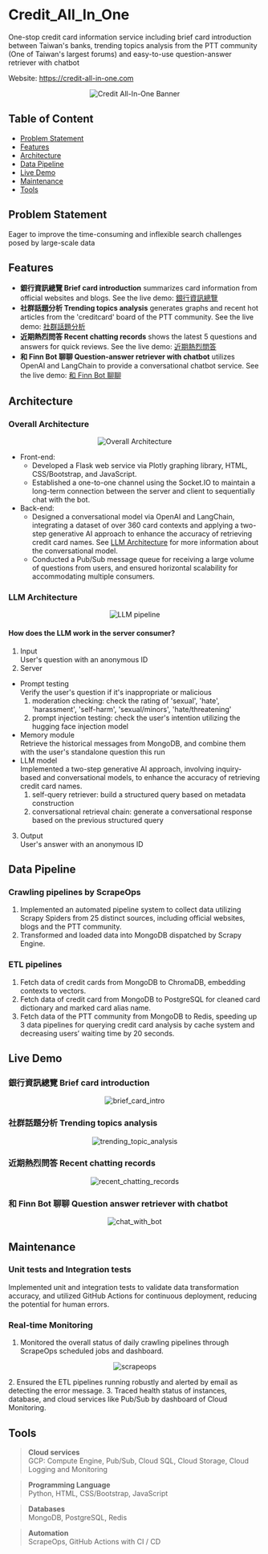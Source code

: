 # Credit_All_In_One
One-stop credit card information service including brief card introduction between Taiwan's banks, trending topics analysis from the PTT community (One of Taiwan's largest forums) and easy-to-use question-answer retriever with chatbot

Website: https://credit-all-in-one.com

<p align="center">
  <img src="readme_img/banner.png" alt="Credit All-In-One Banner"/>
</p>

## Table of Content
- [Problem Statement](#problem-statement)
- [Features](#features)
- [Architecture](#architecture)
- [Data Pipeline](#data-pipeline)
- [Live Demo](#live-demo)
- [Maintenance](#maintenance)
- [Tools](#tools)


## Problem Statement
Eager to improve the time-consuming and inflexible search challenges posed by large-scale data


## Features
- **銀行資訊總覽 Brief card introduction** summarizes card information from official websites and blogs. See the live demo: [銀行資訊總覽](#銀行資訊總覽-brief-card-introduction)
- **社群話題分析 Trending topics analysis** generates graphs and recent hot articles from the 'creditcard' board of the PTT community. See the live demo: [社群話題分析](#社群話題分析-trending-topics-analysis)
- **近期熱烈問答 Recent chatting records** shows the latest 5 questions and answers for quick reviews. See the live demo: [近期熱烈問答](#近期熱烈問答-recent-chatting-records)
- **和 Finn Bot 聊聊 Question-answer retriever with chatbot** utilizes OpenAI and LangChain to provide a conversational chatbot service. See the live demo: [和 Finn Bot 聊聊](#和-finn-bot-聊聊-question-answer-retriever-with-chatbot)


## Architecture
### Overall Architecture
<p align="center">
  <img src="readme_img/personal_project_final.png" alt="Overall Architecture"/>
</p>

- Front-end:
    - Developed a Flask web service via Plotly graphing library, HTML, CSS/Bootstrap, and JavaScript.
    - Established a one-to-one channel using the Socket.IO to maintain a long-term connection between the server and client to sequentially chat with the bot.
- Back-end:
    - Designed a conversational model via OpenAI and LangChain, integrating a dataset of over 360 card contexts and applying a two-step generative AI approach to enhance the accuracy of retrieving credit card names. See [LLM Architecture](#llm-architecture) for more information about the conversational model.
    - Conducted a Pub/Sub message queue for receiving a large volume of questions from users, and ensured horizontal scalability for accommodating multiple consumers.  


### LLM Architecture
<p align="center">
  <img src="readme_img/LLM.png" alt="LLM pipeline"/>
</p>

#### How does the LLM work in the server consumer?
1. Input  
    User's question with an anonymous ID 
2. Server
- Prompt testing  
Verify the user's question if it's inappropriate or malicious
    1. moderation checking: check the rating of 'sexual', 'hate', 'harassment', 'self-harm', 'sexual/minors', 'hate/threatening'
    2. prompt injection testing: check the user's intention utilizing the hugging face injection model
- Memory module  
Retrieve the historical messages from MongoDB, and combine them with the user's standalone question this run
- LLM model  
Implemented a two-step generative AI approach, involving inquiry-based and conversational models, to enhance the accuracy of retrieving credit card names.
    1. self-query retriever: build a structured query based on metadata construction
    2. conversational retrieval chain: generate a conversational response based on the previous structured query 
3. Output  
    User's answer with an anonymous ID 


## Data Pipeline
### Crawling pipelines by ScrapeOps
1. Implemented an automated pipeline system to collect data utilizing Scrapy Spiders from 25 distinct sources, including official websites, blogs and the PTT community.
2. Transformed and loaded data into MongoDB dispatched by Scrapy Engine.
    
### ETL pipelines
1. Fetch data of credit cards from MongoDB to ChromaDB, embedding contexts to vectors.
2. Fetch data of credit card from MongoDB to PostgreSQL for cleaned card dictionary and marked card alias name.
3. Fetch data of the PTT community from MongoDB to Redis, speeding up 3 data pipelines for querying credit card analysis by cache system and decreasing users’ waiting time by 20 seconds.

## Live Demo
### 銀行資訊總覽 Brief card introduction
<p align="center">
  <img src="readme_img/demo_brief_card_intro.gif" alt="brief_card_intro"/>
</p>

### 社群話題分析 Trending topics analysis
<p align="center">
  <img src="readme_img/demo_trending_topic_analysis.gif" alt="trending_topic_analysis"/>
</p>

### 近期熱烈問答 Recent chatting records
<p align="center">
  <img src="readme_img/demo_recent_chatting_records.gif" alt="recent_chatting_records"/>
</p>

### 和 Finn Bot 聊聊 Question answer retriever with chatbot 
<p align="center">
  <img src="readme_img/demo_chat_with_bot.png" alt="chat_with_bot"/>
</p>

## Maintenance
### Unit tests and Integration tests
Implemented unit and integration tests to validate data transformation accuracy, and utilized GitHub Actions for continuous deployment, reducing the potential for human errors. 


### Real-time Monitoring 
1. Monitored the overall status of daily crawling pipelines through ScrapeOps scheduled jobs and dashboard.  
<p align="center">
  <img src="readme_img/demo_monitoring_scrapeops.gif" alt="scrapeops"/>
</p>
2. Ensured the ETL pipelines running robustly and alerted by email as detecting the error message.
3. Traced health status of instances, database, and cloud services like Pub/Sub by dashboard of Cloud Monitoring.


## Tools
> **Cloud services**  
GCP: Compute Engine, Pub/Sub, Cloud SQL, Cloud Storage, Cloud Logging and Monitoring

> **Programming Language**  
Python, HTML, CSS/Bootstrap, JavaScript

> **Databases**  
MongoDB, PostgreSQL, Redis

> **Automation**  
ScrapeOps, GitHub Actions with CI / CD
